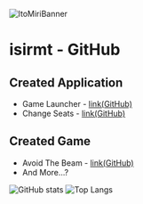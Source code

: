 ![](https://itomiri.com/img/miri-home-thum.png "ItoMiriBanner")

# isirmt - GitHub

## Created Application
- Game Launcher - [link(GitHub)](https://github.com/KCCTdensan/GameLauncher)
- Change Seats - [link(GitHub)](https://github.com/isirmt/ChangeSeatProcessing)

## Created Game
- Avoid The Beam - [link(GitHub)](https://github.com/isirmt/AvoidTheBeam)
- And More...?

![GitHub stats](https://github-readme-stats.vercel.app/api?username=isirmt)
![Top Langs](https://github-readme-stats.vercel.app/api/top-langs/?username=isirmt&layout=compact)
